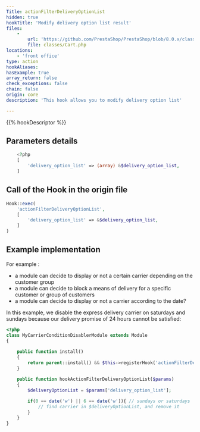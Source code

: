 ```yaml
---
Title: actionFilterDeliveryOptionList
hidden: true
hookTitle: 'Modify delivery option list result'
files:
    -
        url: 'https://github.com/PrestaShop/PrestaShop/blob/8.0.x/classes/Cart.php'
        file: classes/Cart.php
locations:
    - 'front office'
type: action
hookAliases: 
hasExample: true
array_return: false
check_exceptions: false
chain: false
origin: core
description: 'This hook allows you to modify delivery option list'

---
```


{{% hookDescriptor %}}

## Parameters details

```php
    <?php
    [
        'delivery_option_list' => (array) &$delivery_option_list,
    ]
```

## Call of the Hook in the origin file

```php
Hook::exec(
    'actionFilterDeliveryOptionList',
    [
        'delivery_option_list' => &$delivery_option_list,
    ]
)
```

## Example implementation

For example :

- a module can decide to display or not a certain carrier depending on the customer group
- a module can decide to block a means of delivery for a specific customer or group of customers
- a module can decide to display or not a carrier according to the date?

In this example, we disable the express delivery carrier on saturdays and sundays because our delivery promise of 24 hours cannot be satisfied: 

```php
<?php
class MyCarrierConditionDisablerModule extends Module 
{
        
    public function install()
    {
        return parent::install() && $this->registerHook('actionFilterDeliveryOptionList');
    }

    public function hookActionFilterDeliveryOptionList($params)
    {
        $deliveryOptionList = $params['delivery_option_list'];
        
        if(0 == date('w') || 6 == date('w')){ // sundays or saturdays
            // find carrier in $deliveryOptionList, and remove it
        }
    }
}
```
